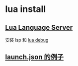 # lua install

## [Lua Language Server](https://luals.github.io/)

安装 lsp 和 [lua debug](https://marketplace.visualstudio.com/items?itemName=actboy168.lua-debug)

## [launch.json 的例子](https://github.com/LuaLS/lua-language-server/blob/master/.vscode/launch.json)
